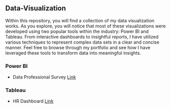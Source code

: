 ## Data-Visualization

Within this repository, you will find a collection of my data visualization works. As you explore, you will notice that most of these visualizations were developed using two popular tools within the industry: Power BI and Tableau. From interactive dashboards to insightful reports, I have utilized various techniques to represent complex data sets in a clear and concise manner. Feel free to browse through my portfolio and see how I have leveraged these tools to transform data into meaningful insights.

### Power BI

* Data Professional Survey [Link](https://github.com/iamismaill/Data-Visualization-/tree/main/Power%20BI/data_professional_survey)

### Tableau

* HR Dashboard [Link](https://public.tableau.com/app/profile/ismail.abdulhakin/viz/HRDashboard_Portfolio/Dashboard2?publish=yes)
